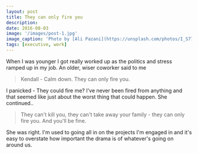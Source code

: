 ```yaml
---
layout: post
title: They can only fire you
description: 
date: 2016-08-03
image: '/images/post-1.jpg'
image_caption: 'Photo by [Ali Pazani](https://unsplash.com/photos/I_S774RnI3g) on [Unsplash](https://unsplash.com/)'
tags: [executive, work]
---
```


When I was younger I got really worked up as the politics and stress ramped up in my job.  An older, wiser coworker
said to me 

> Kendall - Calm down. They can only fire you.

I panicked - They could fire me?  I've never been fired from anything and that seemed like just about the worst thing that could happen.
She continued..

> They can't kill you, they can't take away your family - they can only fire you. And you'll be fine.

She was right.  I'm used to going all in on the projects I'm engaged in and it's easy to overstate
how important the drama is of whatever's going on around us.  